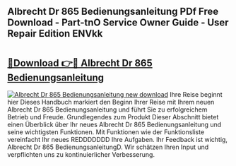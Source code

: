 ## Albrecht Dr 865 Bedienungsanleitung PDf Free Download - Part-tnO Service Owner Guide - User Repair Edition ENVkk

# <h2><a href="http://df0hga.blite.top/?on=Albrecht+Dr+865+Bedienungsanleitung">🔗Download 👉🔴 Albrecht Dr 865 Bedienungsanleitung</a></h2>

[![Albrecht Dr 865 Bedienungsanleitung new download](https://i.imgur.com/lujVjoI.png)](http://df0hga.blite.top/?on=Albrecht+Dr+865+Bedienungsanleitung)
Ihre Reise beginnt hier Dieses Handbuch markiert den Beginn Ihrer Reise mit Ihrem neuen Albrecht Dr 865 Bedienungsanleitung und führt Sie zu erfolgreichem Betrieb und Freude. Grundlegendes zum Produkt Dieser Abschnitt bietet einen Überblick über Ihr neues Albrecht Dr 865 Bedienungsanleitung und seine wichtigsten Funktionen. Mit Funktionen wie der Funktionsliste vereinfacht Ihr neues REDDDDDDD Ihre Aufgaben. Ihr Feedback ist wichtig, Albrecht Dr 865 BedienungsanleitungD. Wir schätzen Ihren Input und verpflichten uns zu kontinuierlicher Verbesserung.
